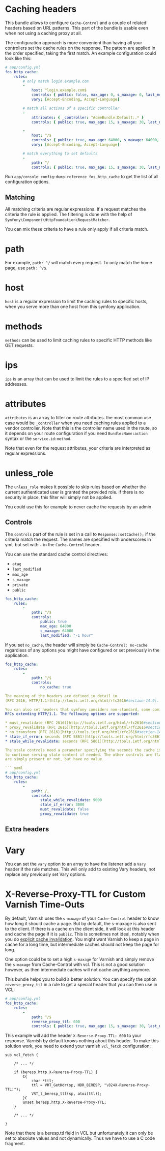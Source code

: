 Caching headers
===============

This bundle allows to configure `Cache-Control` and a couple of related headers
based on URL patterns. This part of the bundle is usable even when not using a
caching proxy at all.

The configuration approach is more convenient than having all your controllers
set the cache rules on the response. The pattern are applied in the order
specified, taking the first match. An example configuration could look like
this:

``` yaml
# app/config.yml
fos_http_cache:
    rules:
        # only match login.example.com
        -
            host: ^login.example.com$
            controls: { public: false, max_age: 0, s_maxage: 0, last_modified: "-1 hour" }
            vary: [Accept-Encoding, Accept-Language]

        # match all actions of a specific controller
        -
            attributes: { _controller: ^AcmeBundle:Default:.* }
            controls: { public: true, max_age: 15, s_maxage: 30, last_modified: "-1 hour" }

        -
            host: ^/$
            controls: { public: true, max_age: 64000, s_maxage: 64000, last_modified: "-1 hour" }
            vary: [Accept-Encoding, Accept-Language]

        # match everything to set defaults
        -
            path: ^/
            controls: { public: true, max_age: 15, s_maxage: 30, last_modified: "-1 hour" }
```

Run ``app/console config:dump-reference fos_http_cache`` to get the list of all
configuration options.

Matching
--------

All matching criteria are regular expressions. If a request matches the
criteria the rule is applied. The filtering is done with the help of
`Symfony\Component\HttpFoundation\RequestMatcher`.

You can mix these criteria to have a rule only apply if all criteria match.

# path

For example, ``path: ^/`` will match every request. To only match the home
page, use ``path: ^/$``.

# host

`host` is a regular expression to limit the caching rules to specific hosts,
when you serve more than one host from this symfony application.

# methods

`methods` can be used to limit caching rules to specific HTTP methods like
GET requests.

# ips

`ips` is an array that can be used to limit the rules to a specified set of IP
addresses.

# attributes

`attributes` is an array to filter on route attributes. the most common use
case would be `_controller` when you need caching rules applied to a vendor
controller. Note that this is the controller name used in the route, so it
depends on your route configuration if you need `Bundle:Name:action` syntax
or the `service.id:method`.

Note that even for the request attributes, your criteria are interpreted as
regular expressions.

# unless_role

The ``unless_role`` makes it possible to skip rules based on whether the
current authenticated user is granted the provided role. If there is no
security in place, this filter will simply not be applied.

You could use this for example to never cache the requests by an admin.

Controls
--------

The `controls` part of the rule is set in a call to `Response::setCache();` if
the criteria match the request. The names are specified with underscores in
yml, but set with `-` in the `Cache-Control` header.

You can use the standard cache control directives:

* `etag`
* `last_modified`
* `max_age`
* `s_maxage`
* `private`
* `public`

``` yaml
fos_http_cache:
    rules:
        -
            path: ^/$
            controls:
                public: true
                max_age: 64000
                s_maxage: 64000
                last_modified: "-1 hour"
```

If you set `no_cache`, the header will simply be `Cache-Control: no-cache`
regardless of any options you might have configured or set previously in the
application.

``` yaml
fos_http_cache:
    rules:
        -
            path: ^/$
            controls:
                no_cache: true

The meaning of the headers are defined in detail in
(RFC 2616, HTTP/1.1)[http://tools.ietf.org/html/rfc2616#section-14.9].

You can also set headers that symfony considers non-standard, some coming from
RFCs extending HTTP/1.1. The following options are supported:

* must_revalidate (RFC 2616)[http://tools.ietf.org/html/rfc2616#section-14.9]
* proxy_revalidate (RFC 2616)[http://tools.ietf.org/html/rfc2616#section-14.9]
* no_transform (RFC 2616)[http://tools.ietf.org/html/rfc2616#section-14.9]
* stale_if_error: seconds (RFC 5861)[http://tools.ietf.org/html/rfc5861]
* stale_while_revalidate: seconds (RFC 5861)[http://tools.ietf.org/html/rfc5861]

The stale controls need a parameter specifying the seconds the cache is allowed
to continue serving stale content if needed. The other controls are flags that
are simply present or not, but have no value.

``` yaml
# app/config.yml
fos_http_cache:
    rules:
        -
            path: /,
            controls:
                stale_while_revalidate: 9000
                stale_if_error: 3000
                must_revalidate: false
                proxy_revalidate: true
```


Extra headers
-------------

# Vary

You can set the `vary` option to an array to have the listener add a `Vary`
header if the rule matches. This will only add to existing Vary headers,
not replace any previously set Vary options.

# X-Reverse-Proxy-TTL for Custom Varnish Time-Outs

By default, Varnish uses the `s-maxage` of your `Cache-Control` header to know
how long it should cache a page. But by default, the s-maxage is also sent to
the client. If there is a cache on the client side, it will look at this header
and cache the page if it is `public`. This is sometimes not ideal, notably when
you do [explicit cache invalidation](cache-manager.md). You might want Varnish
to keep a page in cache for a long time, but intermediate caches should not
keep the page for long.

One option could be to set a high `s-maxage` for Varnish and simply remove
the `s-maxage` from Cache-Control with vcl. This is not a good solution however,
as then intermediate caches will not cache anything anymore.

This bundle helps you to build a better solution: You can specify the option
`reverse_proxy_ttl` in a rule to get a special header that you can then use in
VCL:

``` yaml
# app/config.yml
fos_http_cache:
    rules:
        -
            path: ^/$
            reverse_proxy_ttl: 600
            controls: { public: true, max_age: 15, s_maxage: 30, last_modified: "-1 hour" }
```

This example will add the header `X-Reverse-Proxy-TTL: 600` to your response.
Varnish by default knows nothing about this header. To make this solution work,
you need to extend your varnish `vcl_fetch` configuration:

```
sub vcl_fetch {

    /* ... */

    if (beresp.http.X-Reverse-Proxy-TTL) {
        C{
            char *ttl;
            ttl = VRT_GetHdr(sp, HDR_BERESP, "\024X-Reverse-Proxy-TTL:");
            VRT_l_beresp_ttl(sp, atoi(ttl));
        }C
        unset beresp.http.X-Reverse-Proxy-TTL;
    }

    /* ... */

}
```

Note that there is a beresp.ttl field in VCL but unfortunately it can only be
set to absolute values and not dynamically. Thus we have to use a C code
fragment.
